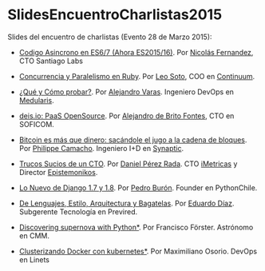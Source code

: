 # SlidesEncuentroCharlistas2015
Slides del encuentro de charlistas (Evento 28 de Marzo 2015):

- [Codigo Asincrono en ES6/7 (Ahora ES2015/16)](http://goo.gl/86v9kK). Por [Nicolás Fernandez](http://twitter.com/elBuraBure), CTO Santiago Labs

- [Concurrencia y Paralelismo en Ruby](https://www.dropbox.com/s/ckxc7nzsc20q00t/Concurrencia%20y%20Paralelismo%20en%20Ruby-LT.pdf?dl=0). Por [Leo Soto](http://twitter.com/leosoto), COO en [Continuum](http://continuum.cl).

- [¿Qué y Cómo probar?](https://docs.google.com/presentation/d/1cANych7EMfUCfKh5rXFbI5XdnwTWFuoOH3xCEYWdda4/pub#slide=id.gacb70dded_3_0). Por [Alejandro Varas](http://www.alejandrovaras.me/). Ingeniero DevOps en [Medularis](http://www.medularis.com/).

- [deis.io: PaaS OpenSource](http://aledbf.github.io/deis-encuentro-charlistas-2015). Por [Alejandro de Brito Fontes](http://twitter.com/aledbf), CTO en SOFICOM.

- [Bitcoin es más que dinero: sacándole el jugo a la cadena de bloques](http://www.slideshare.net/philippecamacho/bitcoin-es-ms-que-dinero-sacandole-el-jugo-a-la-cadena-de-bloques). Por [Philippe Camacho](https://cl.linkedin.com/pub/philippe-camacho-ph-d/2/19/b5/en). Ingeniero I+D en [Synaptic](http://www.synaptic.cl/).

- [Trucos Sucios de un CTO](https://s3.amazonaws.com/presentaciones-dperezrada/trucos-sucios/index.html). Por [Daniel Pérez Rada](https://twitter.com/dperezrada). CTO [iMetricas](http://www.imetricas.com/) y Director [Epistemonikos](www.epistemonikos.org).

- [Lo Nuevo de Django 1.7 y 1.8](https://drive.google.com/file/d/0BzfAN59IvYV-MGdTZ04teWRKelU/view?usp=sharing). Por [Pedro Burón](http://github.com/pedroburon). Founder en PythonChile.

- [De Lenguajes, Estilo, Arquitectura y Bagatelas](http://www.slideshare.net/EduardoDiazCortes/de-lenguajes-estilo-arquitectura-y-bagatelas). Por [Eduardo Díaz](http://www.lnds.net/). Subgerente Tecnología en Previred.

- [Discovering supernova with Python*](https://drive.google.com/file/d/0BzfAN59IvYV-dlZMSkk4Ukk4RjA/view?usp=sharing). Por Francisco Förster. Astrónomo en CMM.

- [Clusterizando Docker con
kubernetes*](https://speakerdeck.com/sirspock/clusterizando-docker-con-kubernetes). Por Maximiliano Osorio. DevOps en Linets
